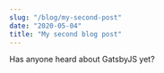 ```yaml
---
slug: "/blog/my-second-post"
date: "2020-05-04"
title: "My second blog post"
---
```


Has anyone heard about GatsbyJS yet?
